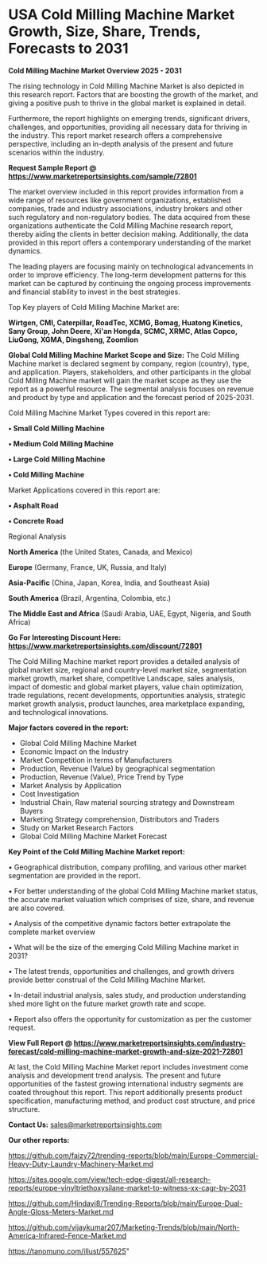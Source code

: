 # USA  Cold Milling Machine Market Growth, Size, Share, Trends, Forecasts to 2031

<Strong> Cold Milling Machine Market Overview 2025 - 2031</strong>

The rising technology in Cold Milling Machine Market is also depicted in this research report. Factors that are boosting the growth of the market, and giving a positive push to thrive in the global market is explained in detail.

Furthermore, the report highlights on emerging trends, significant drivers, challenges, and opportunities, providing all necessary data for thriving in the industry. This report market research offers a comprehensive perspective, including an in-depth analysis of the present and future scenarios within the industry.

<strong>Request Sample Report @ <a href=https://www.marketreportsinsights.com/sample/72801>https://www.marketreportsinsights.com/sample/72801</a></strong>

The market overview included in this report provides information from a wide range of resources like government organizations, established companies, trade and industry associations, industry brokers and other such regulatory and non-regulatory bodies. The data acquired from these organizations authenticate the Cold Milling Machine research report, thereby aiding the clients in better decision making. Additionally, the data provided in this report offers a contemporary understanding of the market dynamics.

The leading players are focusing mainly on technological advancements in order to improve efficiency. The long-term development patterns for this market can be captured by continuing the ongoing process improvements and financial stability to invest in the best strategies.

Top Key players of Cold Milling Machine Market are:

<strong>Wirtgen, CMI, Caterpillar, RoadTec, XCMG, Bomag, Huatong Kinetics, Sany Group, John Deere, Xi'an Hongda, SCMC, XRMC, Atlas Copco, LiuGong, XGMA, Dingsheng, Zoomlion</strong>

<strong><b>Global Cold Milling Machine Market Scope and Size:</b></strong>
The Cold Milling Machine market is declared segment by company, region (country), type, and application. Players, stakeholders, and other participants in the global Cold Milling Machine market will gain the market scope as they use the report as a powerful resource. The segmental analysis focuses on revenue and product by type and application and the forecast period of 2025-2031.

Cold Milling Machine Market Types covered in this report are:

<strong>• Small Cold Milling Machine

• Medium Cold Milling Machine

• Large Cold Milling Machine

• Cold Milling Machine</strong>

Market Applications covered in this report are:

<strong>• Asphalt Road

• Concrete Road</strong> 

Regional Analysis

<strong>North America</strong> (the United States, Canada, and Mexico)

<strong>Europe</strong> (Germany, France, UK, Russia, and Italy)

<strong>Asia-Pacific</strong> (China, Japan, Korea, India, and Southeast Asia)

<strong>South America</strong> (Brazil, Argentina, Colombia, etc.)

<strong>The Middle East and Africa</strong> (Saudi Arabia, UAE, Egypt, Nigeria, and South Africa)

<strong>Go For Interesting Discount Here: <a href=https://www.marketreportsinsights.com/discount/72801>https://www.marketreportsinsights.com/discount/72801</a></strong>

The Cold Milling Machine market report provides a detailed analysis of global market size, regional and country-level market size, segmentation market growth, market share, competitive Landscape, sales analysis, impact of domestic and global market players, value chain optimization, trade regulations, recent developments, opportunities analysis, strategic market growth analysis, product launches, area marketplace expanding, and technological innovations.

<strong><b>Major factors covered in the report:</b></strong>
<ul>
  <li>Global Cold Milling Machine Market </li>
  <li>Economic Impact on the Industry</li>
  <li>Market Competition in terms of Manufacturers</li>
  <li>Production, Revenue (Value) by geographical segmentation</li>
  <li>Production, Revenue (Value), Price Trend by Type</li>
  <li>Market Analysis by Application</li>
  <li>Cost Investigation</li>
  <li>Industrial Chain, Raw material sourcing strategy and Downstream Buyers</li>
  <li>Marketing Strategy comprehension, Distributors and Traders</li>
  <li>Study on Market Research Factors</li>
  <li>Global Cold Milling Machine Market Forecast</li>
</ul>

<strong><b>Key Point of the Cold Milling Machine Market report:</b></strong>

• Geographical distribution, company profiling, and various other market segmentation are provided in the report.

• For better understanding of the global Cold Milling Machine market status, the accurate market valuation which comprises of size, share, and revenue are also covered.

• Analysis of the competitive dynamic factors better extrapolate the complete market overview

• What will be the size of the emerging Cold Milling Machine market in 2031?

• The latest trends, opportunities and challenges, and growth drivers provide better construal of the Cold Milling Machine Market.

• In-detail industrial analysis, sales study, and production understanding shed more light on the future market growth rate and scope.

• Report also offers the opportunity for customization as per the customer request.

<strong><b>View Full Report @ <a href=https://www.marketreportsinsights.com/industry-forecast/cold-milling-machine-market-growth-and-size-2021-72801>https://www.marketreportsinsights.com/industry-forecast/cold-milling-machine-market-growth-and-size-2021-72801</a></b></strong>


At last, the Cold Milling Machine Market report includes investment come analysis and development trend analysis. The present and future opportunities of the fastest growing international industry segments are coated throughout this report. This report additionally presents product specification, manufacturing method, and product cost structure, and price structure.

<strong>Contact Us:</strong>
sales@marketreportsinsights.com

<strong>Our other reports:</strong>

<a href=https://github.com/faizy72/trending-reports/blob/main/Europe-Commercial-Heavy-Duty-Laundry-Machinery-Market.md>https://github.com/faizy72/trending-reports/blob/main/Europe-Commercial-Heavy-Duty-Laundry-Machinery-Market.md</a>

<a href=https://sites.google.com/view/tech-edge-digest/all-research-reports/europe-vinyltriethoxysilane-market-to-witness-xx-cagr-by-2031>https://sites.google.com/view/tech-edge-digest/all-research-reports/europe-vinyltriethoxysilane-market-to-witness-xx-cagr-by-2031</a>

<a href=https://github.com/Hindavi8/Trending-Reports/blob/main/Europe-Dual-Angle-Gloss-Meters-Market.md>https://github.com/Hindavi8/Trending-Reports/blob/main/Europe-Dual-Angle-Gloss-Meters-Market.md</a>

<a href=https://github.com/vijaykumar207/Marketing-Trends/blob/main/North-America-Infrared-Fence-Market.md>https://github.com/vijaykumar207/Marketing-Trends/blob/main/North-America-Infrared-Fence-Market.md</a>

<a href=https://tanomuno.com/illust/557625>https://tanomuno.com/illust/557625</a>"
